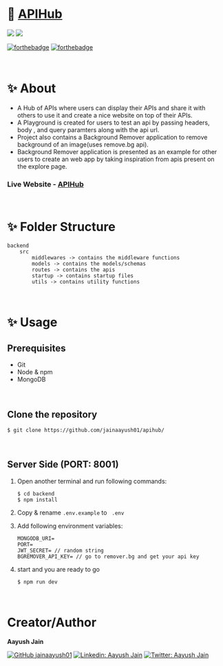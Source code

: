 # 🚀 [APIHub](https://api-hub-dev.vercel.app/)
![](https://img.shields.io/badge/license-MIT-green) ![](https://shields.io/badge/website-up-brightgreen)

[![forthebadge](https://forthebadge.com/images/badges/built-with-love.svg)](https://forthebadge.com) 
[![forthebadge](https://forthebadge.com/images/badges/made-with-javascript.svg)](https://forthebadge.com)

<br/>

# ✨ About
* A Hub of APIs where users can display their APIs and share it with others to use it and create a nice website on top of their APIs.
* A Playground is created for users to test an api by passing headers, body , and query paramters along with the api url.
* Project also contains a Background Remover application to remove background of an image(uses remove.bg api).
* Background Remover application is presented as an example for other users to create an web app by taking inspiration from apis present on the explore page.

### Live Website - <b>[APIHub](https://api-hub-dev.vercel.app/)</b>

<br/>

# ✨ Folder Structure

```
backend
    src
        middlewares -> contains the middleware functions
        models -> contains the models/schemas
        routes -> contains the apis
        startup -> contains startup files
        utils -> contains utility functions
```

<br/>

# ✨ Usage

## Prerequisites
* Git
* Node & npm
* MongoDB

<br/>

## Clone the repository
```
$ git clone https://github.com/jainaayush01/apihub/ 
```

<br/>

## Server Side (PORT: 8001)

1. Open another terminal and run following commands:
    ```
    $ cd backend
    $ npm install
    ```

2. Copy & rename ``` .env.example ``` to ``` .env``` 

3. Add following environment variables:
    ```
    MONGODB_URI=
    PORT=
    JWT_SECRET= // random string
    BGREMOVER_API_KEY= // go to remover.bg and get your api key
    ```

4. start and you are ready to go
    ```
    $ npm run dev
    ```
<br/>

# Creator/Author 

<b>Aayush Jain</b>

[![GitHub jainaayush01](https://img.shields.io/github/followers/jainaayush01?label=follow&style=social)](https://github.com/jainaayush01)
[![Linkedin: Aayush Jain](https://img.shields.io/badge/-Aayush%20Jain-blue?style=flat-square&logo=Linkedin&logoColor=white&link=https://www.linkedin.com/in/jainaayush01/)](https://www.linkedin.com/in/jainaayush01/)
[![Twitter: Aayush Jain](https://img.shields.io/twitter/follow/jainaayush01?style=social)](https://twitter.com/jainaayush01)
